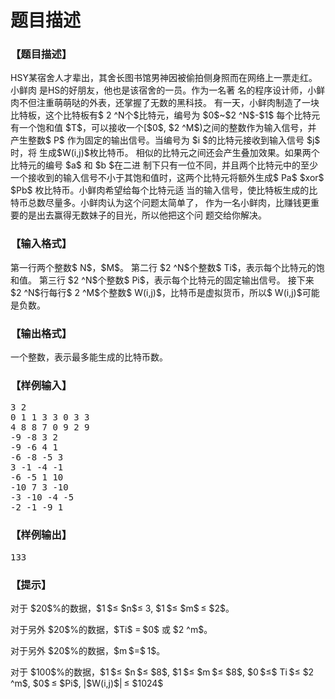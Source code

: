 # 题目描述


<h3>
【题目描述】
</h3>
<p>
HSY某宿舍人才辈出，其舍长图书馆男神因被偷拍侧身照而在网络上一票走红。小鲜肉 是HS的好朋友，他也是该宿舍的一员。作为一名著 名的程序设计师，小鲜肉不但注重萌萌哒的外表，还掌握了无数的黑科技。 有一天，小鲜肉制造了一块比特板，这个比特板有$ 2 ^N个$比特元，编号为 $0$~$2 ^N$-$1$ 每个比特元有一个饱和值 $T$，可以接收一个[$0$, $2 ^M$)之间的整数作为输入信号，并 产生整数$ P$ 作为固定的输出信号。当编号为 $i $的比特元接收到输入信号 $j$ 时，将 生成$W(i,j)$枚比特币。 相似的比特元之间还会产生叠加效果。如果两个比特元的编号 $a$ 和 $b $在二进 制下只有一位不同，并且两个比特元中的至少一个接收到的输入信号不小于其饱和值时，这两个比特元将额外生成$ Pa$ $xor$ $Pb$ 枚比特币。小鲜肉希望给每个比特元适 当的输入信号，使比特板生成的比特币总数尽量多。小鲜肉认为这个问题太简单了， 作为一名小鲜肉，比赚钱更重要的是出去赢得无数妹子的目光，所以他把这个问 题交给你解决。
</p>
<h3>
【输入格式】
</h3>
<p>
第一行两个整数$ N$，$M$。 第二行 $2 ^N$个整数$ Ti$，表示每个比特元的饱和值。 第三行 $2 ^N$个整数$ Pi$，表示每个比特元的固定输出信号。 接下来 $2 ^N$行每行$ 2 ^M$个整数$ W(i,j)$，比特币是虚拟货币，所以$ W(i,j)$可能是负数。
</p>
<h3>
【输出格式】
</h3>
<p>
一个整数，表示最多能生成的比特币数。
</p>
<h3>
【样例输入】
</h3>
<pre>3 2 
0 1 1 3 3 0 3 3 
4 8 8 7 0 9 2 9 
-9 -8 3 2 
-9 -6 4 1 
-6 -8 -5 3 
3 -1 -4 -1 
-6 -5 1 10 
-10 7 3 -10
-3 -10 -4 -5 
-2 -1 -9 1 
</pre>
<h3>
【样例输出】
</h3>
<pre>133  </pre>
<h3>
【提示】
</h3>
<p>
对于 $20$%的数据，$1 $≤ $n$≤ 3, $1 $≤ $m$ ≤ $2$。
</p>
<p>
对于另外 $20$%的数据，$Ti$ = $0$ 或 $2 ^m$。
</p>
<p>
对于另外 $20$%的数据，$m $=$ 1$。
</p>
<p>
对于 $100$%的数据，$1 $≤ $n $≤ $8$, $1 $≤ $m $≤ $8$, $0 $≤$ Ti $≤ $2 ^m$, $0$ ≤ $Pi$, |$W(i,j)$| ≤ $1024$
</p>

